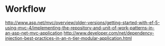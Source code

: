 # Workflow
http://www.asp.net/mvc/overview/older-versions/getting-started-with-ef-5-using-mvc-4/implementing-the-repository-and-unit-of-work-patterns-in-an-asp-net-mvc-application
http://www.developer.com/net/dependency-injection-best-practices-in-an-n-tier-modular-application.html
